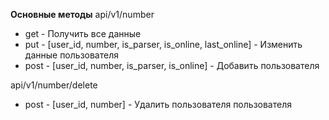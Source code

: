 <b>Основные методы</b>
api/v1/number 
 - get - Получить все данные
 - put - [user_id, number, is_parser, is_online, last_online] - Изменить данные пользователя
 - post - [user_id, number, is_parser, is_online] - Добавить пользователя
 
api/v1/number/delete
  - post - [user_id, number]  - Удалить пользователя пользователя

